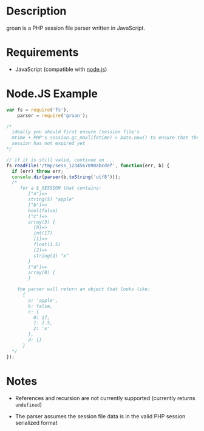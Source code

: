 Description
===========

groan is a PHP session file parser written in JavaScript.


Requirements
============

* JavaScript (compatible with [node.js](http://nodejs.org/))


Node.JS Example
===============

```javascript
var fs = require('fs'),
    parser = require('groan');

/*
  ideally you should first ensure (session file's
  mtime + PHP's session.gc_maxlifetime) > Date.now() to ensure that the
  session has not expired yet
*/

// if it is still valid, continue on ...
fs.readFile('/tmp/sess_1234567890abcdef', function(err, b) {
  if (err) throw err;
  console.dir(parser(b.toString('utf8')));
  /*
     for a $_SESSION that contains:
        ["a"]=>
        string(5) "apple"
        ["b"]=>
        bool(false)
        ["c"]=>
        array(3) {
          [0]=>
          int(17)
          [1]=>
          float(1.5)
          [2]=>
          string(1) "x"
        }
        ["d"]=>
        array(0) {
        }

    the parser will return an object that looks like:
      {
        a: 'apple',
        b: false,
        c: {
          0: 17,
          1: 1.5,
          2: 'x'
        },
        d: {}
      }
  */
});
```


Notes
=====

* References and recursion are not currently supported (currently returns `undefined`)

* The parser assumes the session file data is in the valid PHP session serialized format
